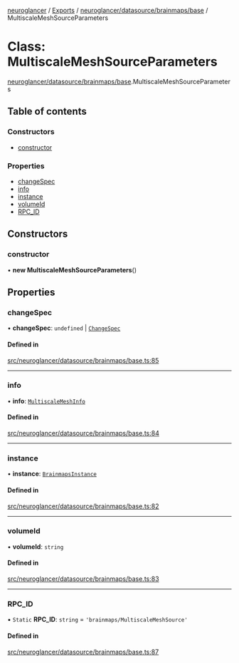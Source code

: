 [neuroglancer](../README.md) / [Exports](../modules.md) / [neuroglancer/datasource/brainmaps/base](../modules/neuroglancer_datasource_brainmaps_base.md) / MultiscaleMeshSourceParameters

# Class: MultiscaleMeshSourceParameters

[neuroglancer/datasource/brainmaps/base](../modules/neuroglancer_datasource_brainmaps_base.md).MultiscaleMeshSourceParameters

## Table of contents

### Constructors

- [constructor](neuroglancer_datasource_brainmaps_base.MultiscaleMeshSourceParameters.md#constructor)

### Properties

- [changeSpec](neuroglancer_datasource_brainmaps_base.MultiscaleMeshSourceParameters.md#changespec)
- [info](neuroglancer_datasource_brainmaps_base.MultiscaleMeshSourceParameters.md#info)
- [instance](neuroglancer_datasource_brainmaps_base.MultiscaleMeshSourceParameters.md#instance)
- [volumeId](neuroglancer_datasource_brainmaps_base.MultiscaleMeshSourceParameters.md#volumeid)
- [RPC\_ID](neuroglancer_datasource_brainmaps_base.MultiscaleMeshSourceParameters.md#rpc_id)

## Constructors

### constructor

• **new MultiscaleMeshSourceParameters**()

## Properties

### changeSpec

• **changeSpec**: `undefined` \| [`ChangeSpec`](neuroglancer_datasource_brainmaps_base.ChangeSpec.md)

#### Defined in

[src/neuroglancer/datasource/brainmaps/base.ts:85](https://github.com/ActiveBrainAtlas2/neuroglancer/blob/034b457d/src/neuroglancer/datasource/brainmaps/base.ts#L85)

___

### info

• **info**: [`MultiscaleMeshInfo`](../interfaces/neuroglancer_datasource_brainmaps_base.MultiscaleMeshInfo.md)

#### Defined in

[src/neuroglancer/datasource/brainmaps/base.ts:84](https://github.com/ActiveBrainAtlas2/neuroglancer/blob/034b457d/src/neuroglancer/datasource/brainmaps/base.ts#L84)

___

### instance

• **instance**: [`BrainmapsInstance`](../interfaces/neuroglancer_datasource_brainmaps_api.BrainmapsInstance.md)

#### Defined in

[src/neuroglancer/datasource/brainmaps/base.ts:82](https://github.com/ActiveBrainAtlas2/neuroglancer/blob/034b457d/src/neuroglancer/datasource/brainmaps/base.ts#L82)

___

### volumeId

• **volumeId**: `string`

#### Defined in

[src/neuroglancer/datasource/brainmaps/base.ts:83](https://github.com/ActiveBrainAtlas2/neuroglancer/blob/034b457d/src/neuroglancer/datasource/brainmaps/base.ts#L83)

___

### RPC\_ID

▪ `Static` **RPC\_ID**: `string` = `'brainmaps/MultiscaleMeshSource'`

#### Defined in

[src/neuroglancer/datasource/brainmaps/base.ts:87](https://github.com/ActiveBrainAtlas2/neuroglancer/blob/034b457d/src/neuroglancer/datasource/brainmaps/base.ts#L87)

